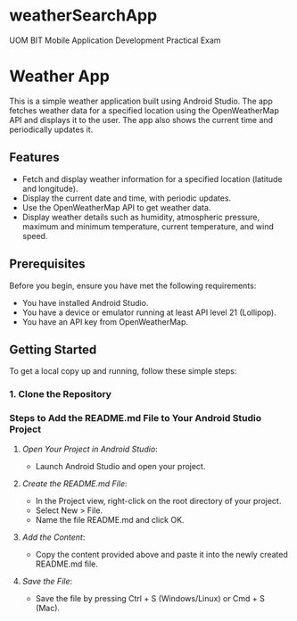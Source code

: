 # weatherSearchApp
UOM BIT Mobile Application Development Practical Exam


# Weather App

This is a simple weather application built using Android Studio. The app fetches weather data for a specified location using the OpenWeatherMap API and displays it to the user. The app also shows the current time and periodically updates it.

## Features

- Fetch and display weather information for a specified location (latitude and longitude).
- Display the current date and time, with periodic updates.
- Use the OpenWeatherMap API to get weather data.
- Display weather details such as humidity, atmospheric pressure, maximum and minimum temperature, current temperature, and wind speed.

## Prerequisites

Before you begin, ensure you have met the following requirements:

- You have installed Android Studio.
- You have a device or emulator running at least API level 21 (Lollipop).
- You have an API key from OpenWeatherMap.

## Getting Started

To get a local copy up and running, follow these simple steps:

### 1. Clone the Repository

### Steps to Add the README.md File to Your Android Studio Project

1. *Open Your Project in Android Studio*:
   - Launch Android Studio and open your project.

2. *Create the README.md File*:
   - In the Project view, right-click on the root directory of your project.
   - Select New > File.
   - Name the file README.md and click OK.

3. *Add the Content*:
   - Copy the content provided above and paste it into the newly created README.md file.

4. *Save the File*:
   - Save the file by pressing Ctrl + S (Windows/Linux) or Cmd + S (Mac).
